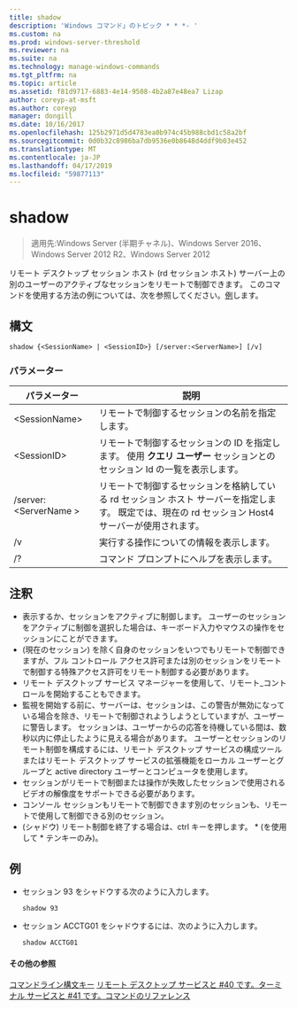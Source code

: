 ```yaml
---
title: shadow
description: 'Windows コマンド」のトピック * * *- '
ms.custom: na
ms.prod: windows-server-threshold
ms.reviewer: na
ms.suite: na
ms.technology: manage-windows-commands
ms.tgt_pltfrm: na
ms.topic: article
ms.assetid: f81d9717-6883-4e14-9508-4b2a87e48ea7 Lizap
author: coreyp-at-msft
ms.author: coreyp
manager: dongill
ms.date: 10/16/2017
ms.openlocfilehash: 125b2971d5d4783ea0b974c45b988cbd1c58a2bf
ms.sourcegitcommit: 0d0b32c8986ba7db9536e0b8648d4ddf9b03e452
ms.translationtype: MT
ms.contentlocale: ja-JP
ms.lasthandoff: 04/17/2019
ms.locfileid: "59877113"
---
```

# <a name="shadow"></a>shadow

>適用先:Windows Server (半期チャネル)、Windows Server 2016、Windows Server 2012 R2、Windows Server 2012

リモート デスクトップ セッション ホスト (rd セッション ホスト) サーバー上の別のユーザーのアクティブなセッションをリモートで制御できます。
このコマンドを使用する方法の例については、次を参照してください。[例](#BKMK_examples)します。

## <a name="syntax"></a>構文
```
shadow {<SessionName> | <SessionID>} [/server:<ServerName>] [/v]
```

### <a name="parameters"></a>パラメーター
|パラメーター|説明|
|-------|--------|
|\<SessionName>|リモートで制御するセッションの名前を指定します。|
|\<SessionID>|リモートで制御するセッションの ID を指定します。 使用 **クエリ ユーザー** セッションとのセッション Id の一覧を表示します。|
|/server:\<ServerName >|リモートで制御するセッションを格納している rd セッション ホスト サーバーを指定します。 既定では、現在の rd セッション Host4 サーバーが使用されます。|
|/v|実行する操作についての情報を表示します。|
|/?|コマンド プロンプトにヘルプを表示します。|

## <a name="remarks"></a>注釈
-   表示するか、セッションをアクティブに制御します。 ユーザーのセッションをアクティブに制御を選択した場合は、キーボード入力やマウスの操作をセッションにことができます。
-   (現在のセッション) を除く自身のセッションをいつでもリモートで制御できますが、フル コントロール アクセス許可または別のセッションをリモートで制御する特殊アクセス許可をリモート制御する必要があります。
-   リモート デスクトップ サービス マネージャーを使用して、リモート_コントロールを開始することもできます。
-   監視を開始する前に、サーバーは、セッションは、この警告が無効になっている場合を除き、リモートで制御されようしようとしていますが、ユーザーに警告します。 セッションは、ユーザーからの応答を待機している間は、数秒以内に停止したように見える場合があります。 ユーザーとセッションのリモート制御を構成するには、リモート デスクトップ サービスの構成ツールまたはリモート デスクトップ サービスの拡張機能をローカル ユーザーとグループと active directory ユーザーとコンピュータを使用します。
-   セッションがリモートで制御または操作が失敗したセッションで使用されるビデオの解像度をサポートできる必要があります。
-   コンソール セッションもリモートで制御できます別のセッションも、リモートで使用して制御できる別のセッション。
-   (シャドウ) リモート制御を終了する場合は、ctrl キーを押します。 * (を使用して \* テンキーのみ)。

## <a name="BKMK_examples"></a>例
-   セッション 93 をシャドウする次のように入力します。
    ```
    shadow 93
    ```
-   セッション ACCTG01 をシャドウするには、次のように入力します。
    ```
    shadow ACCTG01
    ```

#### <a name="additional-references"></a>その他の参照
[コマンドライン構文キー](command-line-syntax-key.md)
[リモート デスクトップ サービスと #40 です。ターミナル サービスと #41 です。コマンドのリファレンス](remote-desktop-services-terminal-services-command-reference.md)
